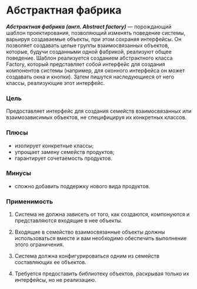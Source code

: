 ﻿# Абстрактная фабрика
***Абстрактная фабрика (англ. Abstract factory)*** — порождающий шаблон проектирования, позволяющий изменять поведение системы, варьируя создаваемые объекты, при этом сохраняя интерфейсы. Он позволяет создавать целые группы взаимосвязанных объектов, которые, будучи созданными одной фабрикой, реализуют общее поведение. Шаблон реализуется созданием абстрактного класса Factory, который представляет собой интерфейс для создания компонентов системы (например, для оконного интерфейса он может создавать окна и кнопки). Затем пишутся наследующиеся от него классы, реализующие этот интерфейс.

### Цель
Предоставляет интерфейс для создания семейств взаимосвязанных или взаимозависимых объектов, не специфицируя их конкретных классов.

### Плюсы
* изолирует конкретные классы;
* упрощает замену семейств продуктов;
* гарантирует сочетаемость продуктов.

### Минусы
* сложно добавить поддержку нового вида продуктов.

### Применимость
1. Система не должна зависеть от того, как создаются, компонуются и представляются входящие в нее объекты.

2. Входящие в семейство взаимосвязанные объекты должны использоваться вместе и вам необходимо обеспечить выполнение этого ограничения.

3. Система должна конфигурироваться одним из семейств составляющих ее объектов.

4. Требуется предоставить библиотеку объектов, раскрывая только их интерфейсы, но не реализацию.